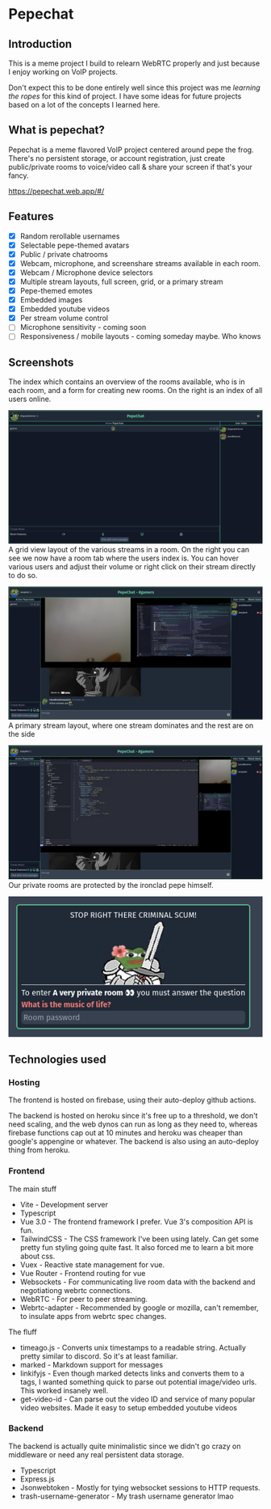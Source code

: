# Pepechat
## Introduction
This is a meme project I build to relearn WebRTC properly and just because I enjoy working on VoIP projects.

Don't expect this to be done entirely well since this project was me *learning the ropes* for this kind of project. I have some ideas for future projects based on a lot of the concepts I learned here.

## What is pepechat?
Pepechat is a meme flavored VoIP project centered around pepe the frog. There's no persistent storage, or account registration, just create public/private rooms to voice/video call & share your screen if that's your fancy.

https://pepechat.web.app/#/

## Features
- [x] Random rerollable usernames
- [x] Selectable pepe-themed avatars
- [x] Public / private chatrooms
- [x] Webcam, microphone, and screenshare streams available in each room.
- [x] Webcam / Microphone device selectors
- [x] Multiple stream layouts, full screen, grid, or a primary stream
- [x] Pepe-themed emotes
- [x] Embedded images
- [x] Embedded youtube videos
- [x] Per stream volume control
- [ ] Microphone sensitivity - coming soon
- [ ] Responsiveness / mobile layouts - coming someday maybe. Who knows

## Screenshots
The index which contains an overview of the rooms available, who is in each room, and a form for creating new rooms. On the right is an index of all users online.

![](screenshots/Index.png)
A grid view layout of the various streams in a room. On the right you can see we now have a room tab where the users index is. You can hover various users and adjust their volume or right click on their stream directly to do so.

![](screenshots/Streaming.png)
A primary stream layout, where one stream dominates and the rest are on the side

![](screenshots/Streaming2.png)
Our private rooms are protected by the ironclad pepe himself.

![](screenshots/Password.png)
## Technologies used
### Hosting
The frontend is hosted on firebase, using their auto-deploy github actions.

The backend is hosted on heroku since it's free up to a threshold, we don't need scaling, and the web dynos can run as long as they need to, whereas firebase functions cap out at 10 minutes and heroku was cheaper than google's appengine or whatever. The backend is also using an auto-deploy thing from heroku.

### Frontend 
The main stuff

- Vite - Development server
- Typescript 
- Vue 3.0 - The frontend framework I prefer. Vue 3's composition API is fun.
- TailwindCSS - The CSS framework I've been using lately. Can get some pretty fun styling going quite fast. It also forced me to learn a bit more about css.
- Vuex - Reactive state management for vue. 
- Vue Router - Frontend routing for vue
- Websockets - For communicating live room data with the backend and negotiationg webrtc connections.
- WebRTC - For peer to peer streaming.
- Webrtc-adapter - Recommended by google or mozilla, can't remember, to insulate apps from webrtc spec changes.

The fluff
- timeago.js - Converts unix timestamps to a readable string. Actually pretty similar to discord. So it's at least familiar.
- marked - Markdown support for messages
- linkifyjs - Even though marked detects links and converts them to a tags, I wanted something quick to parse out potential image/video urls. This worked insanely well.
- get-video-id - Can parse out the video ID and service of many popular video websites. Made it easy to setup embedded youtube videos

### Backend
The backend is actually quite minimalistic since we didn't go crazy on middleware or need any real persistent data storage.

- Typescript
- Express.js
- Jsonwebtoken - Mostly for tying websocket sessions to HTTP requests.
- trash-username-generator - My trash username generator lmao
